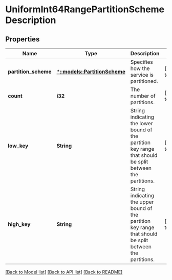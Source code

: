 # UniformInt64RangePartitionSchemeDescription

## Properties
Name | Type | Description | Notes
------------ | ------------- | ------------- | -------------
**partition_scheme** | [***::models::PartitionScheme**](PartitionScheme.md) | Specifies how the service is partitioned. | [default to null]
**count** | **i32** | The number of partitions. | [default to null]
**low_key** | **String** | String indicating the lower bound of the partition key range that should be split between the partitions. | [default to null]
**high_key** | **String** | String indicating the upper bound of the partition key range that should be split between the partitions. | [default to null]

[[Back to Model list]](../README.md#documentation-for-models) [[Back to API list]](../README.md#documentation-for-api-endpoints) [[Back to README]](../README.md)


